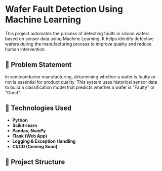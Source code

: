 # Wafer Fault Detection Using Machine Learning

This project automates the process of detecting faults in silicon wafers based on sensor data using Machine Learning. It helps identify defective wafers during the manufacturing process to improve quality and reduce human intervention.

## 📌 Problem Statement

In semiconductor manufacturing, determining whether a wafer is faulty or not is essential for product quality. This system uses historical sensor data to build a classification model that predicts whether a wafer is "Faulty" or "Good".

## 🧠 Technologies Used

- **Python**
- **Scikit-learn**
- **Pandas, NumPy**
- **Flask (Web App)**
- **Logging & Exception Handling**
- **CI/CD (Coming Soon)**

## 📁 Project Structure

